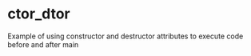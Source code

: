 # ctor_dtor

Example of using constructor and destructor attributes to execute code before and after main
